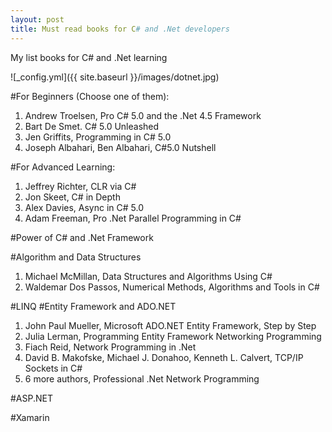 ```yaml
---
layout: post
title: Must read books for C# and .Net developers
---
```


My list books for C# and .Net learning

![_config.yml]({{ site.baseurl }}/images/dotnet.jpg)

#For Beginners (Choose one of them):
1. Andrew Troelsen, Pro C# 5.0 and the .Net 4.5 Framework
2. Bart De Smet. C# 5.0 Unleashed
3. Jen Griffits, Programming in C# 5.0
4. Joseph Albahari, Ben Albahari, C#5.0 Nutshell

#For Advanced Learning:
1. Jeffrey Richter, CLR via C#
2. Jon Skeet, C# in Depth
3. Alex Davies, Async in C# 5.0 
4. Adam Freeman, Pro .Net Parallel Programming in C#

#Power of C# and .Net Framework

#Algorithm and Data Structures
1. Michael McMillan, Data Structures and Algorithms Using C# 
2. Waldemar Dos Passos, Numerical Methods, Algorithms and Tools in C#

#LINQ
#Entity Framework and ADO.NET
1. John Paul Mueller, Microsoft ADO.NET Entity Framework, Step by Step
2. Julia Lerman, Programming Entity Framework
Networking Programming
1. Fiach Reid, Network Programming in .Net 
2. David B. Makofske, Michael J. Donahoo, Kenneth L. Calvert, TCP/IP Sockets in C#
3. 6 more authors, Professional .Net Network Programming

#ASP.NET

#Xamarin


